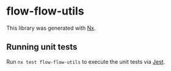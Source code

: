 # flow-flow-utils

This library was generated with [Nx](https://nx.dev).

## Running unit tests

Run `nx test flow-flow-utils` to execute the unit tests via [Jest](https://jestjs.io).
